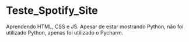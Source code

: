 # Teste_Spotify_Site
Aprendendo HTML, CSS e JS.
Apesar de estar mostrando Python, não foi utilizado Python, apenas foi utilizado o Pycharm.
